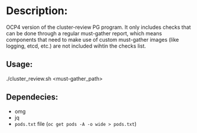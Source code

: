 # Description:

OCP4 version of the cluster-review PG program. It only includes checks that can be done through a regular must-gather report, which means components that need to make use of custom must-gather images (like logging, etcd, etc.) are not included wihtin the checks list.

## Usage:
./cluster_review.sh <must-gather_path>

## Dependecies:
- omg
- jq
- `pods.txt` file (`oc get pods -A -o wide > pods.txt`)

